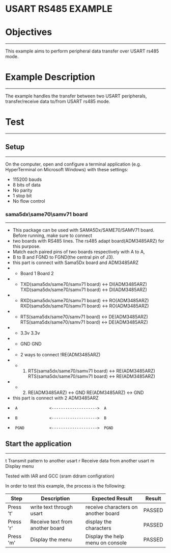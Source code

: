 USART RS485 EXAMPLE
===================

# Objectives
------------
This example aims to perform peripheral data transfer over USART rs485 mode.

# Example Description
---------------------
The example handles the transfer between two USART peripherals,
transfer/receive data to/from USART rs485 mode.

# Test
------

## Setup
--------
On the computer, open and configure a terminal application
(e.g. HyperTerminal on Microsoft Windows) with these settings:
 - 115200 bauds
 - 8 bits of data
 - No parity
 - 1 stop bit
 - No flow control

### sama5dx\same70\samv71 board
--------------------
 *  This package can be used with SAMA5Dx/SAME70/SAMV71 board. Before running, make sure to connect
 *  two boards with RS485 lines. The rs485 adapt board(ADM3485ARZ) for this purpose.
 *  Match each paired pins of two boards respectively with A to A,
 *  B to B and FGND to FGND(the central pin of J3).
 *  this part is connect with Sama5Dx board and ADM3485ARZ
 *   -  Board 1                                                  Board 2
 *   -  TXD(sama5dx/same70/samv71 board) <-> DI(ADM3485ARZ)      TXD(sama5dx/same70/samv71 board) <-> DI(ADM3485ARZ)
 *   -  RXD(sama5dx/same70/samv71 board) <-> RO(ADM3485ARZ)      RXD(sama5dx/same70/samv71 board) <-> RO(ADM3485ARZ)
 *   -  RTS(sama5dx/same70/samv71 board) <-> DE(ADM3485ARZ)      RTS(sama5dx/same70/samv71 board) <-> DE(ADM3485ARZ)
 *   -  3.3v                                   3.3v
 *   -  GND                                    GND
 *   -  2 ways to connect !RE(ADM3485ARZ)
 *   -  1. RTS(sama5dx/same70/samv71 board) <-> RE(ADM3485ARZ)   RTS(sama5dx/same70/samv71 board) <-> RE(ADM3485ARZ)
 *   -  2. RE(ADM3485ARZ) <-> GND                                RE(ADM3485ARZ) <-> GND
 *  this part is connect with 2 ADM3485ARZ
 *      A              <-------------------->  A
 *      B              <-------------------->  B
 *      PGND           <-------------------->  PGND

## Start the application
------------------------

t
      Transmit pattern to another usart 
r
      Receive data from another usart
m
      Display menu

Tested with IAR and GCC (sram ddram configration)


In order to test this example, the process is the following:

Step | Description | Expected Result | Result
-----|-------------|-----------------|-------
Press 't' | write text through usart | receive characters on another board | PASSED
Press 'r' | Receive text from another board | display the characters  | PASSED
Press 'm'| Display the menu | Display the help menu on console | PASSED

